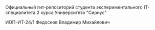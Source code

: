 Официальный гит-репозиторий 
студента экспериментального IT-специалитета 2 курса Университета "Сириус"

ИОП-ИТ-24/1
Федосеев Владимир Михайлович
